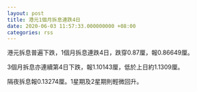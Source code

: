 ```yaml
---
layout: post
title: 港元1個月拆息連跌4日
date: 2020-06-03 11:57:33.000000000 +08:00
categories: rss
---
```


港元拆息普遍下跌，1個月拆息連跌4日，跌穿0.87厘，報0.86649厘。

3個月拆息亦連續第4日下跌，報1.10143厘，低於上日約1.1309厘。

隔夜拆息報0.13274厘。1星期及2星期則輕微回升。
